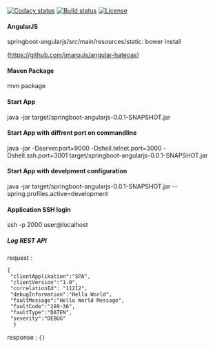 
[![Codacy status][codacy-image]][codacy-url]
[![Build status][travis-image]][travis-url]
[![License][license-image]][license-url]


[codacy-image]: https://www.codacy.com/project/badge/fe2c9325e1f34ecfb8dbc79012e2c719
[codacy-url]: https://www.codacy.com/public/marzelwidmer/springboot-angularjs
[travis-image]: https://img.shields.io/travis/marzelwidmer/springboot-angularjs.svg?style=flat-square
[travis-url]: https://travis-ci.org/marzelwidmer/springboot-angularjs
[license-image]: http://img.shields.io/:license-Apache2.0-blue.svg?style=flat-square
[license-url]: LICENSE


#### AngularJS 
 springboot-angularjs/src/main/resources/static: bower install
 
  (https://github.com/jmarquis/angular-hateoas)

#### Maven Package
mvn package

#### Start App
java -jar target/springboot-angularjs-0.0.1-SNAPSHOT.jar 

#### Start App with diffrent port on commandline
java -jar -Dserver.port=9000 -Dshell.telnet.port=3000 -Dshell.ssh.port=3001 target/springboot-angularjs-0.0.1-SNAPSHOT.jar  

#### Start App with develpment configuration
java -jar target/springboot-angularjs-0.0.1-SNAPSHOT.jar --spring.profiles.active=development

#### Application SSH login
ssh -p 2000 user@localhost


##### Log REST API
request :
```
{
 "clientApplikation":"SPA",
 "clientVersion":"1.0",
 "correlationId": "11212",
 "debugInformation":"Hello World",
 "faultMessage":"Hello World Message",
 "faultCode":"289-36",
 "faultType":"DATEN",
 "severity":"DEBUG"
  }
```
response :
```{}```
